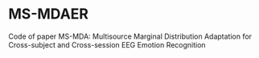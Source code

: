 # MS-MDAER
 Code of paper MS-MDA: Multisource Marginal Distribution Adaptation for Cross-subject and Cross-session EEG Emotion Recognition
